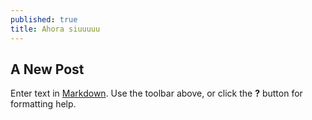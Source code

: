 ```yaml
---
published: true
title: Ahora siuuuuu
---
```

## A New Post

Enter text in [Markdown](http://daringfireball.net/projects/markdown/). Use the toolbar above, or click the **?** button for formatting help.
